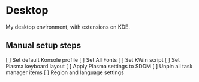 # Desktop

My desktop environment, with extensions on KDE.

## Manual setup steps

[ ] Set default Konsole profile
[ ] Set All Fonts
[ ] Set KWin script
[ ] Set Plasma keyboard layout
[ ] Apply Plasma settings to SDDM
[ ] Unpin all task manager items
[ ] Region and language settings
